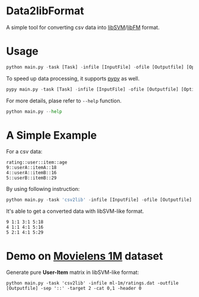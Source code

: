Data2libFormat
======
A simple tool for converting csv data into [libSVM](http://www.csie.ntu.edu.tw/~cjlin/libsvm/)/[libFM](http://www.libfm.org/) format.

Usage
======
```python
python main.py -task [Task] -infile [InputFile] -ofile [Outputfile] [Options]
```

To speed up data processing, it supports [pypy](http://pypy.org/) as well. 
```python
pypy main.py -task [Task] -infile [InputFile] -ofile [Outputfile] [Options]
```

For more details, plase refer to `--help` function.
```python
python main.py --help
```

A Simple Example
======
For a csv data:
```csv
rating::user::item::age
9::userA::itemA::18
4::userA::itemB::16
5::userB::itemB::29
```
By using following instruction: 
```python
python main.py -task 'csv2lib' -infile [InputFile] -ofile [Outputfile] -target 0 -cat 1,2 -num 3 -sep '::' -head 1
```
It's able to get a converted data with libSVM-like format.
```csv
9 1:1 3:1 5:18
4 1:1 4:1 5:16
5 2:1 4:1 5:29
```

Demo on [Movielens 1M](http://grouplens.org/datasets/movielens/) dataset
======
Generate pure **User-Item** matrix in libSVM-like format:
```
python main.py -task 'csv2lib' -infile ml-1m/ratings.dat -outfile [Outputfile] -sep '::' -target 2 -cat 0,1 -header 0
```
